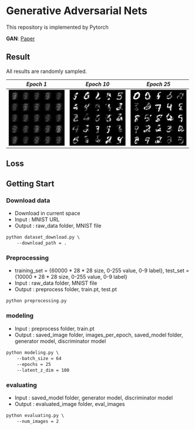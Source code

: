 # Generative Adversarial Nets

This repository is implemented by Pytorch

**GAN**: [Paper](https://papers.nips.cc/paper/5423-generative-adversarial-nets.pdf)

## Result

All results are randomly sampled.

*Epoch 1* | *Epoch 10* | *Epoch 25*
:---: | :---: | :---: |
<img src = 'saved_image/1_epoch_image.png'> | <img src = 'saved_image/10_epoch_image.png'> | <img src = 'saved_image/25_epoch_image.png'>

## Loss

## Getting Start
### Download data
- Download in current space
- Input : MNIST URL
- Output : raw_data folder, MNIST file
```shell
python dataset_download.py \
    --download_path = .
```

### Preprocessing
- training_set = {60000 * 28 * 28 size, 0-255 value, 0-9 label}, test_set = {10000 * 28 * 28 size, 0-255 value, 0-9 label} 
- Input : raw_data folder, MNIST file
- Output : preprocess folder, train.pt, test.pt
```shell
python preprocessing.py
```

### modeling
- Input : preprocess folder, train.pt
- Output : saved_image folder, images_per_epoch, saved_model folder, generator model, discriminator model
```shell
python modeling.py \
    --batch_size = 64
    --epochs = 25
    --latent_z_dim = 100
```

### evaluating
- Input : saved_model folder, generator model, discriminator model
- Output : evaluated_image folder, eval_images
```shell
python evaluating.py \
    --num_images = 2
```